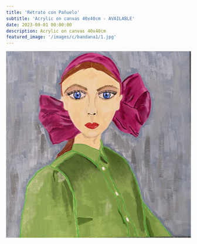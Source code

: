 ```yaml
---
title: 'Retrato con Pañuelo'
subtitle: 'Acrylic on canvas 40x40cm - AVAILABLE'
date: 2023-09-01 00:00:00
description: Acrylic on canvas 40x40cm
featured_image: '/images/c/bandana1/1.jpg'
---
```


<div class="gallery" data-columns="1">
	<img src="/images/c/bandana1/1.jpg">
</div>

